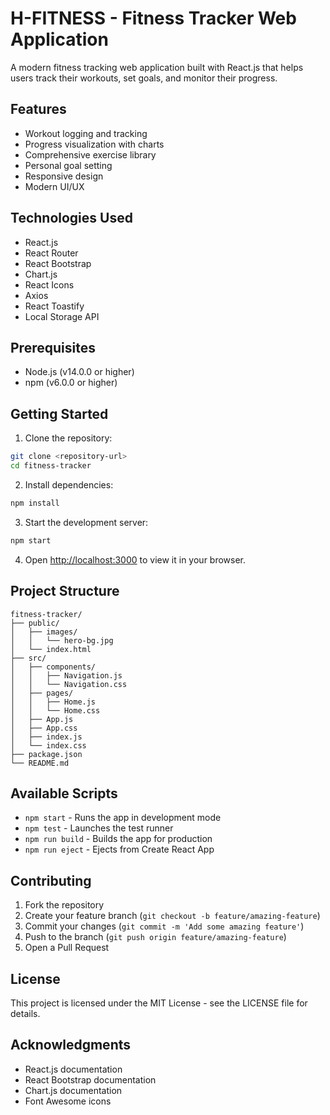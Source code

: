 # H-FITNESS - Fitness Tracker Web Application

A modern fitness tracking web application built with React.js that helps users track their workouts, set goals, and monitor their progress.

## Features

- Workout logging and tracking
- Progress visualization with charts
- Comprehensive exercise library
- Personal goal setting
- Responsive design
- Modern UI/UX

## Technologies Used

- React.js
- React Router
- React Bootstrap
- Chart.js
- React Icons
- Axios
- React Toastify
- Local Storage API

## Prerequisites

- Node.js (v14.0.0 or higher)
- npm (v6.0.0 or higher)

## Getting Started

1. Clone the repository:
```bash
git clone <repository-url>
cd fitness-tracker
```

2. Install dependencies:
```bash
npm install
```

3. Start the development server:
```bash
npm start
```

4. Open [http://localhost:3000](http://localhost:3000) to view it in your browser.

## Project Structure

```
fitness-tracker/
├── public/
│   ├── images/
│   │   └── hero-bg.jpg
│   └── index.html
├── src/
│   ├── components/
│   │   ├── Navigation.js
│   │   └── Navigation.css
│   ├── pages/
│   │   ├── Home.js
│   │   └── Home.css
│   ├── App.js
│   ├── App.css
│   ├── index.js
│   └── index.css
├── package.json
└── README.md
```

## Available Scripts

- `npm start` - Runs the app in development mode
- `npm test` - Launches the test runner
- `npm run build` - Builds the app for production
- `npm run eject` - Ejects from Create React App

## Contributing

1. Fork the repository
2. Create your feature branch (`git checkout -b feature/amazing-feature`)
3. Commit your changes (`git commit -m 'Add some amazing feature'`)
4. Push to the branch (`git push origin feature/amazing-feature`)
5. Open a Pull Request

## License

This project is licensed under the MIT License - see the LICENSE file for details.

## Acknowledgments

- React.js documentation
- React Bootstrap documentation
- Chart.js documentation
- Font Awesome icons 